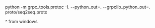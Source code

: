 python -m grpc_tools.protoc -I. --python_out=. --grpclib_python_out=.  proto/seq2seq.proto


^ from windows